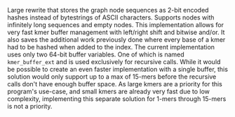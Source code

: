 Large rewrite that stores the graph node sequences as 2-bit encoded hashes instead of bytestrings of ASCII characters.
Supports nodes with infinitely long sequences and empty nodes.
This implementation allows for very fast kmer buffer management with left/right shift and bitwise and/or.
It also saves the additional work previously done where every base of a kmer had to be hashed when added to the index.
The current implementation uses only two 64-bit buffer variables. One of which is named `kmer_buffer_ext` and is used exclusively for recursive calls.
While it would be possible to create an even faster implementation with a single buffer, this solution would only support up to a max of 15-mers before the recursive calls don't have enough buffer space. As large kmers are a priority for this program's use-case, and small kmers are already very fast due to low complexity, implementing this separate solution for 1-mers through 15-mers is not a priority.
